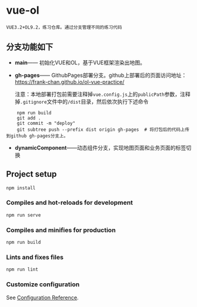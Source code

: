 # vue-ol
    VUE3.2+OL9.2，练习仓库。通过分支管理不同的练习代码
    
## 分支功能如下
* **main**—— 初始化VUE和OL，基于VUE框架渲染出地图。 

* **gh-pages**—— GithubPages部署分支。github上部署后的页面访问地址：https://frank-chan.github.io/ol-vue-practice/
    
    注意：本地部署打包前需要注释掉`vue.config.js`上的`publicPath`参数，注释掉`.gitignore`文件中的`/dist`目录，然后依次执行下述命令
```
    npm run build
    git add .
    git commit -m "deploy"
    git subtree push --prefix dist origin gh-pages  # 将打包后的代码上传到github gh-pages分支上。
```

* **dynamicComponent**——动态组件分支，实现地图页面和业务页面的标签切换


## Project setup
```
npm install
```

### Compiles and hot-reloads for development
```
npm run serve
```

### Compiles and minifies for production
```
npm run build
```

### Lints and fixes files
```
npm run lint
```

### Customize configuration
See [Configuration Reference](https://cli.vuejs.org/config/).
